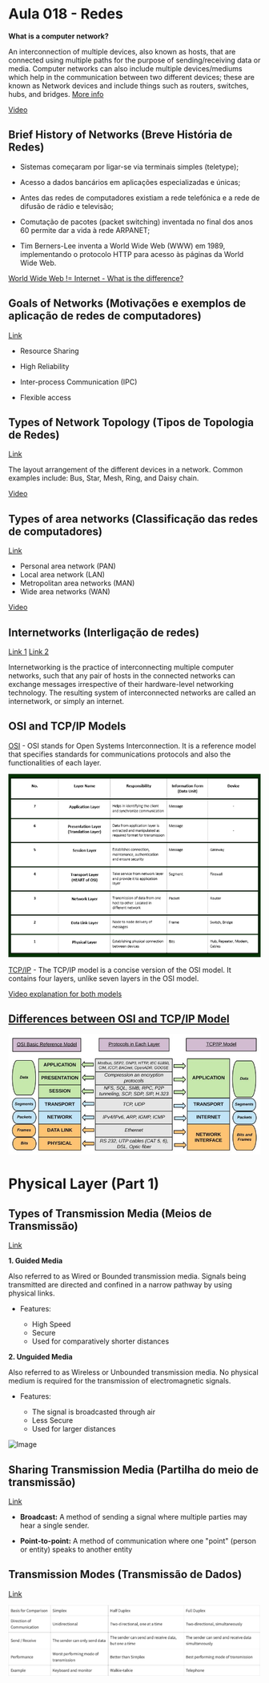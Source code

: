 # Aula 018 - Redes

**What is a computer network?**

An interconnection of multiple devices, also known as hosts, that are connected using multiple paths for the purpose of sending/receiving data or media. Computer networks can also include multiple devices/mediums which help in the communication between two different devices; these are known as Network devices and include things such as routers, switches, hubs, and bridges. [More info](https://www.geeksforgeeks.org/network-devices-hub-repeater-bridge-switch-router-gateways/?ref=lbp)

[Video](https://youtu.be/1cS5JPULDdY?list=PLG49S3nxzAnnOmvg5UGVenB_qQgsh01uC)

## Brief History of Networks (Breve História de Redes)

- Sistemas começaram por ligar-se via terminais simples (teletype);

- Acesso a dados bancários em aplicações especializadas e únicas;

- Antes das redes de computadores existiam a rede telefónica e a rede de difusão de rádio e televisão;

- Comutação de pacotes (packet switching) inventada no final dos anos 60 permite dar a vida à rede ARPANET;

- Tim Berners-Lee inventa a World Wide Web (WWW) em 1989, implementando o protocolo HTTP para acesso às páginas da World Wide Web.

[World Wide Web != Internet - What is the difference?](https://www.lifewire.com/difference-between-the-internet-and-the-web-2483335)


## Goals of Networks (Motivações e exemplos de aplicação de redes de computadores)

[Link](https://www.geeksforgeeks.org/goals-of-networks/?ref=lbp)

- Resource Sharing

- High Reliability

- Inter-process Communication (IPC)

- Flexible access

## Types of Network Topology (Tipos de Topologia de Redes)

[Link](https://www.geeksforgeeks.org/types-of-network-topology/?ref=lbp)

The layout arrangement of the different devices in a network. Common examples include: Bus, Star, Mesh, Ring, and Daisy chain. 

[Video](https://www.youtube.com/watch?v=zbqrNg4C98U)

## Types of area networks (Classificação das redes de computadores)

[Link](https://www.geeksforgeeks.org/types-of-area-networks-lan-man-and-wan/?ref=lbp)

- Personal area network (PAN)
- Local area network (LAN)
- Metropolitan area networks (MAN)
- Wide area networks (WAN)

[Video](https://youtu.be/lYIYcP4DSp8?list=PLG49S3nxzAnnOmvg5UGVenB_qQgsh01uC-9)

## Internetworks (Interligação de redes)

[Link 1](https://en.wikipedia.org/wiki/Internetworking)
[Link 2](https://ecomputernotes.com/computernetworkingnotes/computer-network/internetworks)

Internetworking is the practice of interconnecting multiple computer networks, such that any pair of hosts in the connected networks can exchange messages irrespective of their hardware-level networking technology. The resulting system of interconnected networks are called an internetwork, or simply an internet.

## OSI and TCP/IP Models

[OSI](https://www.geeksforgeeks.org/layers-of-osi-model/?ref=lbp) - OSI stands for Open Systems Interconnection. It is a reference model that specifies standards for communications protocols and also the functionalities of each layer. 

![OSITable](/assets/images/osimodel.png)

[TCP/IP](https://www.geeksforgeeks.org/tcp-ip-model/?ref=lbp) - The TCP/IP model is a concise version of the OSI model. It contains four layers, unlike seven layers in the OSI model.

[Video explanation for both models](https://www.youtube.com/watch?v=3b_TAYtzuho)

## [Differences between OSI and TCP/IP Model](https://testbook.com/learn/difference-between-tcp-ip-and-osi-model/)

![OSIvsTCP](/assets/images/osivstcp.jpg)

# Physical Layer (Part 1)

## Types of Transmission Media (Meios de Transmissão)

[Link](https://www.geeksforgeeks.org/types-transmission-media/?ref=lbp)

**1. Guided Media**

Also referred to as Wired or Bounded transmission media. Signals being transmitted are directed and confined in a narrow pathway by using physical links.

- Features:

    - High Speed
    - Secure
    - Used for comparatively shorter distances

**2. Unguided Media**

Also referred to as Wireless or Unbounded transmission media. No physical medium is required for the transmission of electromagnetic signals.

- Features:

    - The signal is broadcasted through air
    - Less Secure
    - Used for larger distances

![Image](http://ecomputernotes.com/images/Types-of-Transmission-Media.jpg)

## Sharing Transmission Media (Partilha do meio de transmissão)

[Link](https://mike.passwall.com/networking/bcastvsppp.html)

- **Broadcast:** A method of sending a signal where multiple parties may hear a single sender.

- **Point-to-point:** A method of communication where one "point" (person or entity) speaks to another entity

## Transmission Modes (Transmissão de Dados)

[Link](https://www.geeksforgeeks.org/transmission-modes-computer-networks/?ref=lbp)

![transmission](/assets/images/transmissiontable.png)